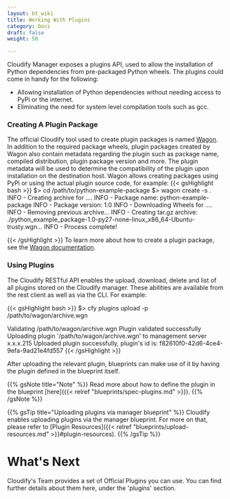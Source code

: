 ```yaml
---
layout: bt_wiki
title: Working With Plugins
category: Docs
draft: false
weight: 50

---
```


Cloudify Manager exposes a plugins API, used to allow the installation of Python dependencies from pre-packaged Python wheels. The plugins could come in handy for the following:

* Allowing installation of Python dependencies without needing access to PyPi or the internet.
* Eliminating the need for system level compilation tools such as gcc.

### Creating A Plugin Package

The official Cloudify tool used to create plugin packages is named [Wagon](https://github.com/cloudify-cosmo/wagon). In addition to the required package wheels, plugin packages created by Wagon also contain metadata regarding the plugin such as package name, compiled distribution, plugin package version and more.
The plugin metadata will be used to determine the compatibility of the plugin upon installation on the destination host. Wagon allows creating packages using PyPi or using the actual plugin source code, for example:
{{< gsHighlight  bash  >}}
$> cd /path/to/python-example-package
$> wagon create -s .
   INFO - Creating archive for ....
   INFO - Package name: python-example-package
   INFO - Package version: 1.0
   INFO - Downloading Wheels for ....
   INFO - Removing previous archive...
   INFO - Creating tar.gz archive: ./python_example_package-1.0-py27-none-linux_x86_64-Ubuntu-trusty.wgn...
   INFO - Process complete!

{{< /gsHighlight >}}
To learn more about how to create a plugin package, see the [Wagon documentation](https://github.com/cloudify-cosmo/wagon).

### Using Plugins

The Cloudify RESTful API enables the upload, download, delete and list of all plugins stored on the Cloudify manager. These abilities are available from the rest client as well as via the CLI. For example:

{{< gsHighlight  bash  >}}
$> cfy plugins upload -p /path/to/wagon/archive.wgn

   Validating /path/to/wagon/archive.wgn
   Plugin validated successfully
   Uploading plugin '/path/to/wagon/archive.wgn' to management server x.x.x.215
   Uploaded plugin successfully, plugin's id is: f82610f0-42d6-4ce4-9efa-9ad21e4fd557
{{< /gsHighlight >}}

After uploading the relevant plugin, blueprints can make use of it by having the plugin defined in the blueprint itself.


{{% gsNote title="Note" %}}
Read more about how to define the plugin in the blueprint [here]({{< relref "blueprints/spec-plugins.md" >}}).
{{% /gsNote %}}

{{% gsTip title="Uploading plugins via manager blueprint" %}}
Cloudify enables uploading plugins via the manager blueprint. For more on that, please refer to [Plugin Resources]({{< relref "blueprints/upload-resources.md" >}}#plugin-resources).
{{% /gsTip %}}

# What's Next

Cloudify's Team provides a set of Official Plugins you can use. You can find further details about them here, under the 'plugins' section.
